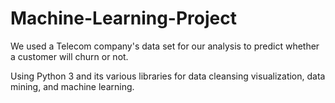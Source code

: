# Machine-Learning-Project
We used a Telecom company's data set for our analysis to predict whether a customer will churn or not.

Using Python 3 and its various libraries for data cleansing visualization, data mining, and machine learning.
